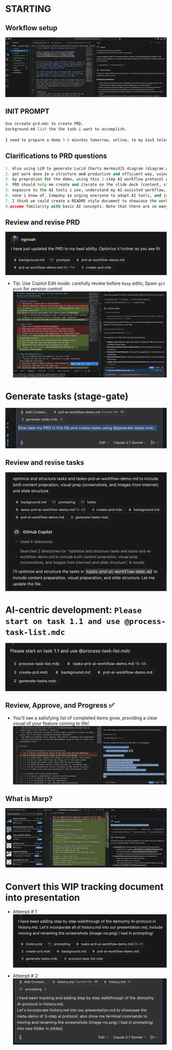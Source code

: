 # STARTING

## Workflow setup
![alt text](image.png)

## INIT PROMPT
```python
Use @create-prd.mdc to create PRD.
background.md list the the task i want to accomplish.

I need to prepare a demo 5-8 minutes tomorrow, online, to my SasS telecom B2G company of 50 people, target audience is non-technical. Walk them through how I use AI tools in my daily workflow to 10x productivity!
```

## Clarifications to PRD questions
```python
1. Also using LLM to generate Lucid Charts mermaidJS diagram (diagram as code) and ERD/process diagram. AI tools aside, i want to show the 3-step AI workflow protocol, as well as meta prompting techniques, and other time-saving tips for working with LLM/AI tools effectively
2. get work done in a structure and productive and efficient way, using natural language and easy-to-follow protocol. Less guess work, less time researching, and better faster result.
3. my prepration for the demo, using this 3-step AI workflow protocol and different AI tools best for each job
4. PRD should help me create and iterate on the slide deck (content, style, format) as well as presentation practice
5. exposure to the AI tools i use, understand my AI-assisted workflow, state of the art AI tools and how people are working with AI (attitude, approach, mentality) and adopting AI tools to improve many key aspects their work
6. none i know of. Company is urging everyone to adopt AI tools, and just issued $2000 yearly stipend for AI-related upskilling. Maybe add this point in the demo slide to make it relevant
7. I think we could create a README style document to showcase the workflow with screenshots of each step along the way as artifact and help guide audience journey and exploration. This could also be a slide deck. Or a simple local web app that allow us to generate/manage slides programatically (via vibecoding of course) and just slide through for demo, if that make sense
8.assume familarity with basic AI concepts. Note that there are so many AI news and releases daily as of now June 2025, this demo should help establish a path to use of AI tools and help audience know the key developments and strengths and limitation of AI tools and cut through the noise and hype.
```

## Review and revise PRD
![alt text](image-1.png)

- Tip: Use Copilot Edit mode: carefully review before `Keep` edits; Spam `git push` for version control
![alt text](image-2.png)


# Generate tasks (stage-gate)
![alt text](image-3.png)

## Review and revise tasks
![alt text](image-4.png)

# AI-centric development: `Please start on task 1.1 and use @process-task-list.mdc`
![alt text](image-5.png)

## Review, Approve, and Progress ✅
- You'll see a satisfying list of completed items grow, providing a clear visual of your feature coming to life!
![alt text](image-6.png)


## What is Marp? 
![alt text](image-7.png)


# Convert this WIP tracking document into presentation
- Attempt # 1
![alt text](image-8.png)

- Attempt # 2
![alt text](image-9.png)